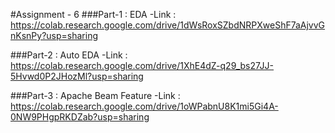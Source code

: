 #Assignment - 6
###Part-1 : EDA
-Link   : https://colab.research.google.com/drive/1dWsRoxSZbdNRPXweShF7aAjvvGnKsnPy?usp=sharing

###Part-2 : Auto EDA
-Link   : https://colab.research.google.com/drive/1XhE4dZ-q29_bs27JJ-5Hvwd0P2JHozMl?usp=sharing

###Part-3 : Apache Beam Feature 
-Link   : https://colab.research.google.com/drive/1oWPabnU8K1mi5Gi4A-0NW9PHgpRKDZab?usp=sharing

